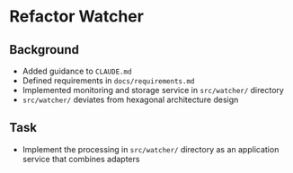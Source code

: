 # Refactor Watcher

## Background

- Added guidance to `CLAUDE.md`
- Defined requirements in `docs/requirements.md`
- Implemented monitoring and storage service in `src/watcher/` directory
- `src/watcher/` deviates from hexagonal architecture design

## Task

- Implement the processing in `src/watcher/` directory as an application service that combines adapters
